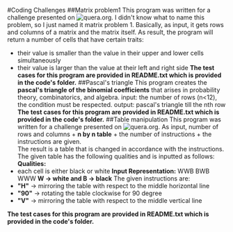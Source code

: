 #Coding Challenges
##Matrix problem1
This program was written for a challenge presented on ![quera.org](https://quera.org/). I didn't know what to name this problem, so I just named it matrix problem 1. Basically, as input, it gets rows and columns of a matrix and the matrix itself. As result, the program will return a number of cells that have certain traits:
- their value is smaller than the value in their upper and lower cells
simultaneously
- their value is larger than the value at their left and right side
**The test cases for this program are provided in README.txt which is provided in the code's folder.**
##Pascal's triangle
This program creates the **pascal's triangle of the binomial coefficients** that arises in probability theory, combinatorics, and algebra.
input:
the number of rows (n<12), the condition must be respected.
output:
pascal's triangle till the nth row
**The test cases for this program are provided in README.txt which is provided in the code's folder.**
##Table manipulation
This program was written for a challenge presented on ![quera.org](https://quera.org/). As input, number of rows and columns + **n by n table** + the number of instructions + the instructions are given.  
The result is a table that is changed in accordance with the instructions.
The given table has the following qualities and is inputted as follows:
**Qualities:**
- each cell is either black or white
**Input Representation:**
WWB
BWB
WWW
**W -> white   and    B -> black**
The given instructions are:
- **"H"** -> mirroring the table with respect to the middle horizontal line
- **"90"** -> rotating the table clockwise for 90 degree
- **"V"** -> mirroring the table with respect to the middle vertical line

**The test cases for this program are provided in README.txt which is provided in the code's folder.**
